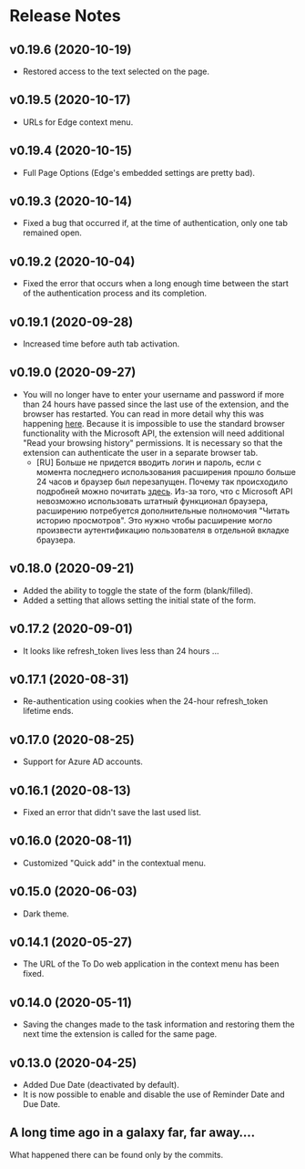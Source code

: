 # Release Notes

## v0.19.6 (2020-10-19)

- Restored access to the text selected on the page.

## v0.19.5 (2020-10-17)

- URLs for Edge context menu.

## v0.19.4 (2020-10-15)

- Full Page Options (Edge's embedded settings are pretty bad).

## v0.19.3 (2020-10-14)

- Fixed a bug that occurred if, at the time of authentication, only one tab remained open.

## v0.19.2 (2020-10-04)

- Fixed the error that occurs when a long enough time between the start of the authentication process and its completion.

## v0.19.1 (2020-09-28)

- Increased time before auth tab activation.

## v0.19.0 (2020-09-27)

- You will no longer have to enter your username and password if more than 24 hours have passed since the last use of the extension, and the browser has restarted. You can read in more detail why this was happening [here](http://bit.ly/24h-issue). Because it is impossible to use the standard browser functionality with the Microsoft API, the extension will need additional "Read your browsing history" permissions. It is necessary so that the extension can authenticate the user in a separate browser tab.
  - [RU] Больше не придется вводить логин и пароль, если с момента последнего использования расширения прошло больше 24 часов и браузер был перезапущен. Почему так происходило подробней можно почитать [здесь](http://bit.ly/24h-issue). Из-за того, что с Microsoft API невозможно использовать штатный функционал браузера, расширению потребуется дополнительные полномочия "Читать историю просмотров". Это нужно чтобы расширение могло произвести аутентификацию пользователя в отдельной вкладке браузера.

## v0.18.0 (2020-09-21)

- Added the ability to toggle the state of the form (blank/filled).
- Added a setting that allows setting the initial state of the form.

## v0.17.2 (2020-09-01)

- It looks like refresh_token lives less than 24 hours ...

## v0.17.1 (2020-08-31)

- Re-authentication using cookies when the 24-hour refresh_token lifetime ends.

## v0.17.0 (2020-08-25)

- Support for Azure AD accounts.

## v0.16.1 (2020-08-13)

- Fixed an error that didn't save the last used list.

## v0.16.0 (2020-08-11)

- Customized "Quick add" in the contextual menu.

## v0.15.0 (2020-06-03)

- Dark theme.

## v0.14.1 (2020-05-27)

- The URL of the To Do web application in the context menu has been fixed.

## v0.14.0 (2020-05-11)

- Saving the changes made to the task information and restoring them
  the next time the extension is called for the same page.

## v0.13.0 (2020-04-25)

- Added Due Date (deactivated by default).
- It is now possible to enable and disable the use of Reminder Date and Due Date.

## A long time ago in a galaxy far, far away….

What happened there can be found only by the commits.
